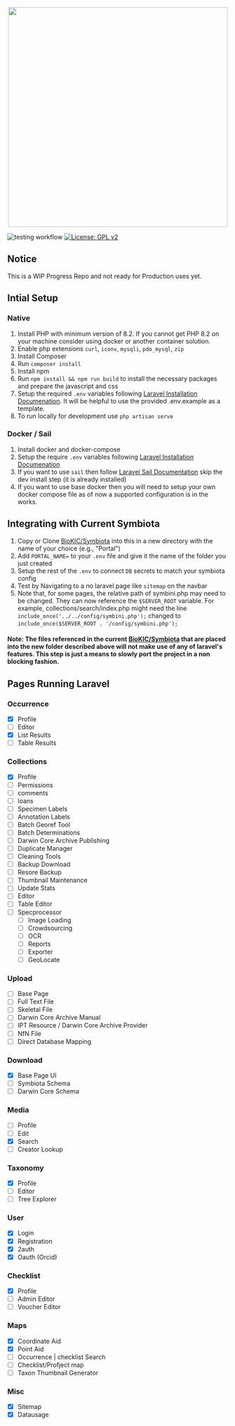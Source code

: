<p align="center">
    <a href="https://symbiota.org/" target="_blank">
        <img width="500px" src="https://github.com/user-attachments/assets/94a3507e-675f-4fe8-8504-12a567f268e9" />
    </a>
</p>

![testing workflow](https://github.com/BioKIC/Symbiota-Laravel/actions/workflows/ci-cd.yml/badge.svg)
[![License: GPL v2](https://img.shields.io/badge/License-GPL_v2-blue.svg)](https://www.gnu.org/licenses/old-licenses/gpl-2.0.en.html)

## Notice
This is a WIP Progress Repo and not ready for Production uses yet.

## Intial Setup
### Native 
1. Install PHP with minimum version of 8.2. If you cannot get PHP 8.2 on your machine consider using docker or another container solution.
2. Enable php extensions `curl`, `iconv`, `mysqli`, `pdo_mysql`, `zip`
3. Install Composer
4. Run `composer install`
5. Install npm
6. Run `npm install && npm run build` to install the necessary packages and prepare the javascript and css
7. Setup the required `.env` variables following [Laravel Installation Documenation](https://laravel.com/docs/11.x/installation#environment-based-configuration). It will be helpful to use the provided .env.example as a template.
8. To run locally for development use `php artisan serve`

### Docker / Sail
1. Install docker and docker-compose
2. Setup the require `.env` variables following [Laravel Installation Documenation](https://laravel.com/docs/11.x/installation#environment-based-configuration)
3. If you want to use `sail` then follow [Laravel Sail Documentation](https://laravel.com/docs/11.x/sail) skip the dev install step (it is already installed)
4. If you want to use base docker then you will need to setup your own docker compose file as of now a supported configuration is in the works.

## Integrating with Current Symbiota
1. Copy or Clone [BioKIC/Symbiota](https://github.com/BioKIC/Symbiota) into this in a new directory with the name of your choice (e.g., "Portal")
2. Add `PORTAL_NAME=` to your `.env` file and give it the name of the folder you just created
3. Setup the rest of the `.env` to connect `DB` secrets to match your symbiota config
4. Test by Navigating to a no laravel page like `sitemap` on the navbar
5. Note that, for some pages, the relative path of symbini.php may need to be changed. They can now reference the `$SERVER_ROOT` variable. For example, collections/search/index.php might need the line `include_once('../../config/symbini.php');` changed to `include_once($SERVER_ROOT . '/config/symbini.php');`

#### Note: The files referenced in the current [BioKIC/Symbiota](https://github.com/BioKIC/Symbiota) that are placed into the new folder described above will not make use of any of laravel's features. This step is just a means to slowly port the project in a non blocking fashion. 

## Pages Running Laravel
### Occurrence
 - [x] Profile
 - [ ] Editor
 - [x] List Results
 - [ ] Table Results
       
### Collections
- [x] Profile
- [ ] Permissions
- [ ] comments
- [ ] loans
- [ ] Specimen Labels
- [ ] Annotation Labels
- [ ] Batch Georef Tool
- [ ] Batch Determinations
- [ ] Darwin Core Archive Publishing
- [ ] Duplicate Manager
- [ ] Cleaning Tools
- [ ] Backup Download
- [ ] Resore Backup
- [ ] Thumbnail Maintenance
- [ ] Update Stats
- [ ] Editor
- [ ] Table Editor
- [ ] Specprocessor
  - [ ] Image Loading
  - [ ] Crowdsourcing
  - [ ] OCR
  - [ ] Reports
  - [ ] Exporter
  - [ ] GeoLocate
      
### Upload
- [ ] Base Page
- [ ] Full Text File
- [ ] Skeletal File
- [ ] Darwin Core Archive Manual
- [ ] IPT Resource / Darwin Core Archive Provider
- [ ] NfN File
- [ ] Direct Database Mapping

### Download
- [x] Base Page UI
- [ ] Symbiota Schema
- [ ] Darwin Core Schema 

### Media
- [ ] Profile
- [ ] Edit
- [x] Search
- [ ] Creator Lookup
      
### Taxonomy
- [x] Profile
- [ ] Editor
- [ ] Tree Explorer

### User
- [x] Login
- [x] Registration
- [x] 2auth
- [x] Oauth (Orcid)

### Checklist
- [x] Profile
- [ ] Admin Editor
- [ ] Voucher Editor
      
### Maps
- [x] Coordinate Aid
- [x] Point Aid
- [ ] Occurrence | checklist Search
- [ ] Checklist/Profject map
- [ ] Taxon Thumbnail Generator

### Misc
- [x] Sitemap
- [x] Datausage
